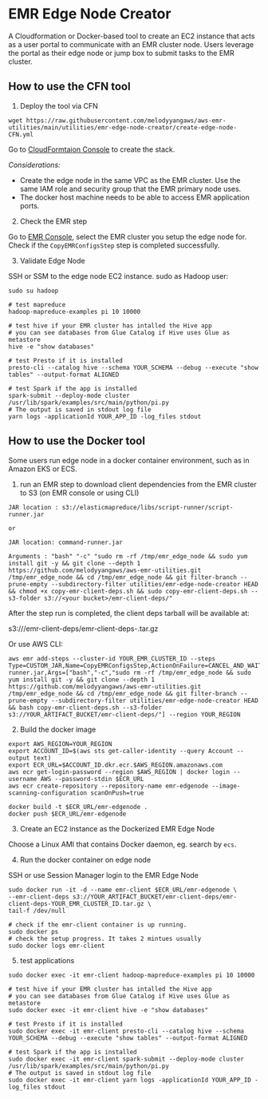 # EMR Edge Node Creator

A Cloudformation or Docker-based tool to create an EC2 instance that acts as a user portal to communicate with an EMR cluster node. Users leverage the portal as their edge node or jump box to submit tasks to the EMR cluster.

## How to use the CFN tool
1. Deploy the tool via CFN
```
wget https://raw.githubusercontent.com/melodyyangaws/aws-emr-utilities/main/utilities/emr-edge-node-creator/create-edge-node-CFN.yml
```
Go to [CloudFormtaion Console](https://console.aws.amazon.com/cloudformation/home) to create the stack.

*Considerations:*
- Create the edge node in the same VPC as the EMR cluster. Use the same IAM role and security group that the EMR primary node uses.
- The docker host machine needs to be able to access EMR application ports.


2. Check the EMR step

Go to [EMR Console](https://us-east-1.console.aws.amazon.com/elasticmapreduce), select the EMR cluster you setup the edge node for. Check if the `CopyEMRConfigsStep` step is completed successfully.


3. Validate Edge Node 

SSH or SSM to the edge node EC2 instance. sudo as Hadoop user:
```
sudo su hadoop
```

```
# test mapreduce
hadoop-mapreduce-examples pi 10 10000

# test hive if your EMR cluster has intalled the Hive app
# you can see databases from Glue Catalog if Hive uses Glue as metastore
hive -e "show databases"

# test Presto if it is installed
presto-cli --catalog hive --schema YOUR_SCHEMA --debug --execute "show tables" --output-format ALIGNED

# test Spark if the app is installed
spark-submit --deploy-mode cluster /usr/lib/spark/examples/src/main/python/pi.py
# The output is saved in stdout log file
yarn logs -applicationId YOUR_APP_ID -log_files stdout
```

## How to use the Docker tool

Some users run edge node in a docker container environment, such as in Amazon EKS or ECS. 

1. run an EMR step to download client dependencies from the EMR cluster to S3 (on EMR console or using CLI)

```
JAR location : s3://elasticmapreduce/libs/script-runner/script-runner.jar

or

JAR location: command-runner.jar

Arguments : "bash" "-c" "sudo rm -rf /tmp/emr_edge_node && sudo yum install git -y && git clone --depth 1 https://github.com/melodyyangaws/aws-emr-utilities.git /tmp/emr_edge_node && cd /tmp/emr_edge_node && git filter-branch --prune-empty --subdirectory-filter utilities/emr-edge-node-creator HEAD && chmod +x copy-emr-client-deps.sh && sudo copy-emr-client-deps.sh --s3-folder s3://<your bucket>/emr-client-deps/"
```

After the step run is completed, the client deps tarball will be available at:

s3://<your bucket>/emr-client-deps/emr-client-deps-<your cluster id>.tar.gz

Or use AWS CLI:
```
aws emr add-steps --cluster-id YOUR_EMR_CLUSTER_ID --steps Type=CUSTOM_JAR,Name=CopyEMRConfigsStep,ActionOnFailure=CANCEL_AND_WAIT,Jar=command-runner.jar,Args=["bash","-c","sudo rm -rf /tmp/emr_edge_node && sudo yum install git -y && git clone --depth 1 https://github.com/melodyyangaws/aws-emr-utilities.git /tmp/emr_edge_node && cd /tmp/emr_edge_node && git filter-branch --prune-empty --subdirectory-filter utilities/emr-edge-node-creator HEAD && bash copy-emr-client-deps.sh --s3-folder s3://YOUR_ARTIFACT_BUCKET/emr-client-deps/"] --region YOUR_REGION
```
2. Build the docker image
```
export AWS_REGION=YOUR_REGION
export ACCOUNT_ID=$(aws sts get-caller-identity --query Account --output text)
export ECR_URL=$ACCOUNT_ID.dkr.ecr.$AWS_REGION.amazonaws.com
aws ecr get-login-password --region $AWS_REGION | docker login --username AWS --password-stdin $ECR_URL
aws ecr create-repository --repository-name emr-edgenode --image-scanning-configuration scanOnPush=true

docker build -t $ECR_URL/emr-edgenode .
docker push $ECR_URL/emr-edgenode
```

3. Create an EC2 instance as the Dockerized EMR Edge Node

Choose a Linux AMI that contains Docker daemon, eg. search by `ecs`.

4. Run the docker container on edge node

SSH or use Session Manager login to the EMR Edge Node
```
sudo docker run -it -d --name emr-client $ECR_URL/emr-edgenode \
--emr-client-deps s3://YOUR_ARTIFACT_BUCKET/emr-client-deps/emr-client-deps-YOUR_EMR_CLUSTER_ID.tar.gz \
tail-f /dev/null

# check if the emr-client container is up running.
sudo docker ps
# check the setup progress. It takes 2 mintues usually
sudo docker logs emr-client
```

5. test applications
```
sudo docker exec -it emr-client hadoop-mapreduce-examples pi 10 10000

# test hive if your EMR cluster has intalled the Hive app
# you can see databases from Glue Catalog if Hive uses Glue as metastore
sudo docker exec -it emr-client hive -e "show databases"

# test Presto if it is installed
sudo docker exec -it emr-client presto-cli --catalog hive --schema YOUR_SCHEMA --debug --execute "show tables" --output-format ALIGNED

# test Spark if the app is installed
sudo docker exec -it emr-client spark-submit --deploy-mode cluster /usr/lib/spark/examples/src/main/python/pi.py
# The output is saved in stdout log file
sudo docker exec -it emr-client yarn logs -applicationId YOUR_APP_ID -log_files stdout
```

